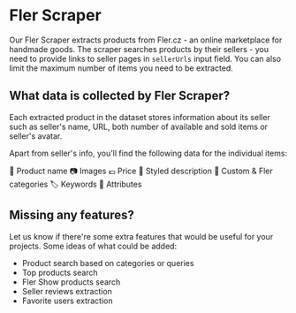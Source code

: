 # Fler Scraper
Our Fler Scraper extracts products from Fler.cz - an online marketplace for handmade goods. The scraper searches products by their sellers - you need to provide links to seller pages in `sellerUrls` input field. You can also limit the maximum number of items you need to be extracted.

## What data is collected by Fler Scraper?

Each extracted product in the dataset stores information about its seller such as seller's name, URL, both number of available and sold items or seller's avatar.

Apart from seller's info, you'll find the following data for the individual items:

 📿 Product name
📷 Images
💶 Price
📜 Styled description
🔖 Custom & Fler categories 
🏷 Keywords
🔵 Attributes

## Missing any features?

Let us know if there're some extra features that would be useful for your projects. Some ideas of what could be added:

- Product search based on categories or queries
- Top products search
- Fler Show products search
- Seller reviews extraction
- Favorite users extraction

